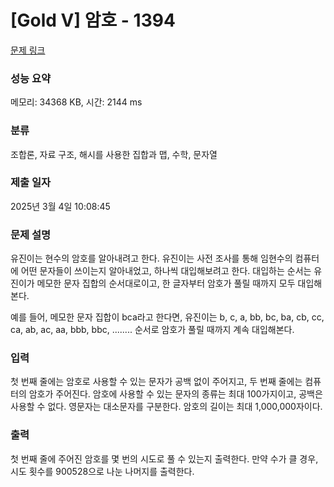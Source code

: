 # [Gold V] 암호 - 1394 

[문제 링크](https://www.acmicpc.net/problem/1394) 

### 성능 요약

메모리: 34368 KB, 시간: 2144 ms

### 분류

조합론, 자료 구조, 해시를 사용한 집합과 맵, 수학, 문자열

### 제출 일자

2025년 3월 4일 10:08:45

### 문제 설명

<p>유진이는 현수의 암호를 알아내려고 한다. 유진이는 사전 조사를 통해 임현수의 컴퓨터에 어떤 문자들이 쓰이는지 알아내었고, 하나씩 대입해보려고 한다. 대입하는 순서는 유진이가 메모한 문자 집합의 순서대로이고, 한 글자부터 암호가 풀릴 때까지 모두 대입해본다.</p>
<p>예를 들어, 메모한 문자 집합이 bca라고 한다면, 유진이는 b, c, a, bb, bc, ba, cb, cc, ca, ab, ac, aa, bbb, bbc, ........ 순서로 암호가 풀릴 때까지 계속 대입해본다.</p>

### 입력 

 <p>첫 번째 줄에는 암호로 사용할 수 있는 문자가 공백 없이 주어지고, 두 번째 줄에는 컴퓨터의 암호가 주어진다. 암호에 사용할 수 있는 문자의 종류는 최대 100가지이고, 공백은 사용할 수 없다. 영문자는 대소문자를 구분한다. 암호의 길이는 최대 1,000,000자이다.</p>

### 출력 

 <p>첫 번째 줄에 주어진 암호를 몇 번의 시도로 풀 수 있는지 출력한다. 만약 수가 클 경우, 시도 횟수를 900528으로 나눈 나머지를 출력한다.</p>

